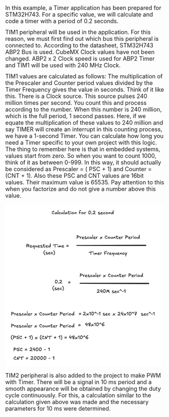 <span style="font-size: 18px;">In this example, a Timer application has been prepared for STM32H743. For a specific value, we will calculate and code a timer with a period of 0.2 seconds.

<span style="font-size: 18px;">TIM1 peripheral will be used in the application. For this reason, we must first find out which bus this peripheral is connected to. According to the datasheet, STM32H743 ABP2 Bus is used. CubeMX Clock values have not been changed. ABP2 x 2 Clock speed is used for ABP2 Timer and TIM1 will be used with 240 MHz Clock. 

<span style="font-size: 18px;">TIM1 values are calculated as follows:
The multiplication of the Prescaler and Counter period values divided by the Timer Frequency gives the value in seconds. Think of it like this. There is a Clock source. This source pulses 240 million times per second. You count this and process according to the number. When this number is 240 million, which is the full period, 1 second passes. Here, if we equate the multiplication of these values to 240 million and say TIMER will create an interrupt in this counting process, we have a 1-second Timer. You can calculate how long you need a Timer specific to your own project with this logic. The thing to remember here is that in embedded systems, values start from zero. So when you want to count 1000, think of it as between 0-999. In this way, it should actually be considered as Prescaler = ( PSC + 1) and Counter = (CNT + 1). Also these PSC and CNT values are 16bit values. Their maximum value is 65535. Pay attention to this when you factorize and do not give a number above this value.

<img src="./images/01_timer_calculation.png" alt="STM32H743 Timer Application" width="500">

<span style="font-size: 18px;">TIM2 peripheral is also added to the project to make PWM with Timer. There will be a signal in 10 ms period and a smooth appearance will be obtained by changing the duty cycle continuously. For this, a calculation similar to the calculation given above was made and the necessary parameters for 10 ms were determined. 